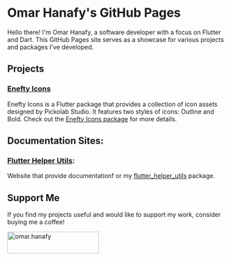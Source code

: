 # Omar Hanafy's GitHub Pages

Hello there! I'm Omar Hanafy, a software developer with a focus on Flutter and Dart. This GitHub Pages site serves as a showcase for various projects and packages I've developed.

## Projects

### [Enefty Icons](./enefty-icons)

Enefty Icons is a Flutter package that provides a collection of icon assets designed by Pickolab Studio. It features two styles of icons: Outline and Bold. Check out the [Enefty Icons package](https://pub.dev/packages/enefty_icons) for more details.

## Documentation Sites:

### [Flutter Helper Utils](./flutter-helper-utils):

Website that provide documentationf or my [flutter_helper_utils](https://pub.dev/packages/flutter_helper_utils) package.

## Support Me

If you find my projects useful and would like to support my work, consider buying me a coffee!
<p><a href="https://www.buymeacoffee.com/omar.hanafy"> <img align="left" src="https://cdn.buymeacoffee.com/buttons/v2/default-yellow.png" height="50" width="210" alt="omar.hanafy" /></a></p><br><br>
